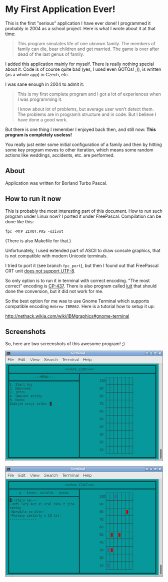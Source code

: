 # My First Application Ever!

This is the first "serious" application I have ever done!
I programmed it probably in 2004 as a school project. Here is what
I wrote about it at that time:

> This program simulates life of one uknown family. The members of family
> can die, bear children and get married. The game is over after dead of
> the last genus of family.

I added this application mainly for myself. There is really nothing
special about it. Code is of course quite bad (yes, I used even GOTOs! ;)),
is written (as a whole app) in Czech, etc.

I was sane enough in 2004 to admit it:

> This is my first complete program and I got a lot of experiences
> when I was programming it.
>
> I know about lot of problems, but average user won’t detect them.
> The problems are in program’s structure and in code. But I believe
> I have done a good work.


But there is one thing I remember I enjoyed back then, and still now:
**This program is completely useless!**

You really just enter some initial configuration of a family and then
by hitting some key program moves to other iteration, which means
some random actions like weddings, accidents, etc. are performed.


## About

Application was written for Borland Turbo Pascal.


## How to run it now

This is probably the most interesting part of this document. How to run such
program under Linux now? I ported it under FreePascal. Compilation can be done
like this:

    fpc -MTP ZIVOT.PAS -ozivot

(There is also Makefile for that.)

Unfortunately, I used extended part of ASCII to draw console graphics, that
is not compatible with modern Unicode terminals.

I tried to port it (see branch `fpc_port`), but then I found out that 
FreePascal CRT unit
[does not support UTF-8](http://www.freepascal.org/docs-html-3.0.0/rtl/crt/index.html).

So only option is to run it in terminal with correct encoding. "The most correct"
encoding is [CP-437](https://en.wikipedia.org/wiki/Code_page_437). There is also
program called [luit](http://invisible-island.net/luit/) that should done
the conversion, but it did not work for me.

So the best option for me was to use Gnome Terminal which supports compatible
encoding `Hebrew IBM862`. Here is a tutorial how to setup it up:

http://nethack.wikia.com/wiki/IBMgraphics#gnome-terminal


## Screenshots

So, here are two screenshots of this awesome program! ;)

![screen of menu](doc/screen_menu.png)

![screen of game](doc/screen_game.png)

